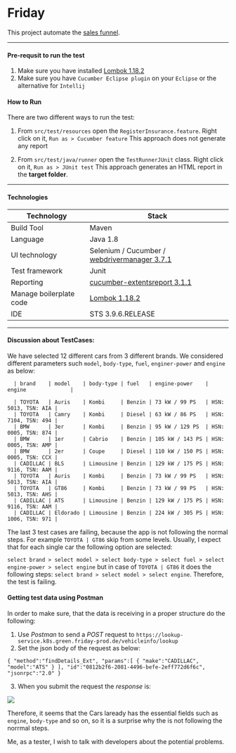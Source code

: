 # Friday

This project automate the [sales funnel](https://hello.friday.de/quote/selectPrecondition). 

------
#### Pre-requsit to run the test

1. Make sure you have installed [Lombok 1.18.2](https://projectlombok.org/)
2. Make sure you have `Cucumber Eclipse plugin` on your `Eclipse` or the alternative for `Intellij`

#### How to Run
There are two different ways to run the test:

1. From `src/test/resources` open the `RegisterInsurance.feature`. Right click on it, `Run as > Cucumber feature` 
This approach does not generate any report

2. From `src/test/java/runner` open the `TestRunnerJUnit` class. Right click on it, `Run as > JUnit test` 
This approach generates an HTML report in the **target folder**. 


------
#### Technologies

Technology  | Stack
------------- | -------------
Build Tool  | Maven
Language  | Java 1.8
UI technology  | Selenium / Cucumber / [webdrivermanager 3.7.1](https://github.com/bonigarcia/webdrivermanager)
Test framework  | Junit
Reporting  | [cucumber-extentsreport 3.1.1](https://github.com/email2vimalraj/CucumberExtentReporter)
Manage boilerplate code | [Lombok 1.18.2](https://projectlombok.org/)
IDE | STS 3.9.6.RELEASE

------
#### Discussion about TestCases:

We have selected 12 different cars from 3 different brands. We considered different parameters such `model`, `body-type`, `fuel`, `enginer-power` and `engine` as below:

      | brand    | model    | body-type | fuel   | engine-power    | engine              |

      | TOYOTA   | Auris    | Kombi     | Benzin | 73 kW / 99 PS   | HSN: 5013, TSN: AIA |
      | TOYOTA   | Camry    | Kombi     | Diesel | 63 kW / 86 PS   | HSN: 7104, TSN: 494 |
      | BMW      | 3er      | Kombi     | Benzin | 95 kW / 129 PS  | HSN: 0005, TSN: 874 |
      | BMW      | 1er      | Cabrio    | Benzin | 105 kW / 143 PS | HSN: 0005, TSN: AMP |
      | BMW      | 2er      | Coupe     | Diesel | 110 kW / 150 PS | HSN: 0005, TSN: CCX |
      | CADILLAC | BLS      | Limousine | Benzin | 129 kW / 175 PS | HSN: 9116, TSN: AAM |
      | TOYOTA   | Auris    | Kombi     | Benzin | 73 kW / 99 PS   | HSN: 5013, TSN: AIA |
      | TOYOTA   | GT86     | Kombi     | Benzin | 73 kW / 99 PS   | HSN: 5013, TSN: AHS |
      | CADILLAC | ATS      | Limousine | Benzin | 129 kW / 175 PS | HSN: 9116, TSN: AAM |
      | CADILLAC | Eldorado | Limousine | Benzin | 224 kW / 305 PS | HSN: 1006, TSN: 971 |
      
The last 3 test cases are failing, because the app is not following the normal steps. For example `TOYOTA | GT86` skip from some levels. Usually, I expect that for each single car the following option are selected:

`select brand > select model > select body-type > select fuel > select engine-power > select engine` but in case of `TOYOTA | GT86` it does the following steps: `select brand > select model > select engine`. Therefore, the test is failing.
      
 #### Getting test data using Postman
 
 In order to make sure, that the data is receiving in a proper structure do the following:
 
 1. Use *Postman* to send a *POST* request to `https://lookup-service.k8s.green.friday-prod.de/vehicleinfo/lookup`
 2. Set the json body of the request as below:
 
 `{
   "method":"findDetails_Ext",
   "params":[
      {
         "make":"CADILLAC",
         "model":"ATS"
      }
   ],
   "id":"0812b2f6-2081-4496-befe-2eff772d6f6c",
   "jsonrpc":"2.0"
}`

3. When you submit the request the *response* is:

![](https://user-images.githubusercontent.com/4312244/71355261-c33ec800-257e-11ea-8788-f03b5a01b52b.png)

Therefore, it seems that the Cars laready has the essential fields such as `engine`, `body-type` and so on, so it is a surprise why the is not following the norrmal steps. 

Me, as a tester, I wish to talk with developers about the potential problems.
